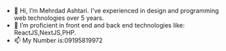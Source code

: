 - 👋 Hi, I’m Mehrdad Ashtari. I've experienced in design and programming web technologies over 5 years.
- 👀 I’m proficient in front end and back end technologies like: ReactJS,NextJS,PHP.
- 📫 My Number is:09195819972

<!---
mehrdadashtari40/mehrdadashtari40 is a ✨ special ✨ repository because its `README.md` (this file) appears on your GitHub profile.
You can click the Preview link to take a look at your changes.
--->
